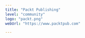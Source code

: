 ```yaml
---
title: "Packt Publishing"
level: "community"
logo: "packt.png"
webUrl: "https://www.packtpub.com"

---
```

